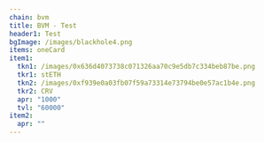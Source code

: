 ```yaml
---
chain: bvm
title: BVM - Test
header1: Test
bgImage: /images/blackhole4.png
items: oneCard
item1:
  tkn1: /images/0x636d4073738c071326aa70c9e5db7c334beb87be.png
  tkr1: stETH
  tkn2: /images/0xf939e0a03fb07f59a73314e73794be0e57ac1b4e.png
  tkr2: CRV
  apr: "1000"
  tvl: "60000"
item2:
  apr: ""
---
```

